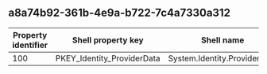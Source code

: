 ## a8a74b92-361b-4e9a-b722-7c4a7330a312

Property identifier | Shell property key | Shell name | Alias
--- | --- | --- | ---
100 | PKEY_Identity_ProviderData | System.Identity.ProviderData | 

